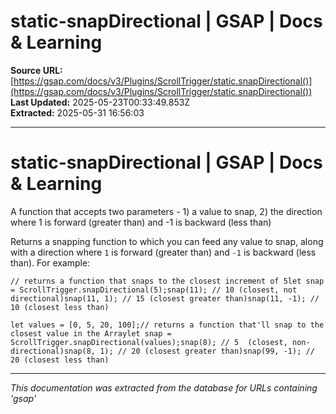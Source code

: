 # static-snapDirectional | GSAP | Docs & Learning

**Source URL:** [https://gsap.com/docs/v3/Plugins/ScrollTrigger/static.snapDirectional()](https://gsap.com/docs/v3/Plugins/ScrollTrigger/static.snapDirectional())  
**Last Updated:** 2025-05-23T00:33:49.853Z  
**Extracted:** 2025-05-31 16:56:03

---

# static-snapDirectional | GSAP | Docs & Learning

A function that accepts two parameters - 1) a value to snap, 2) the direction where 1 is forward (greater than) and -1 is backward (less than)

Returns a snapping function to which you can feed any value to snap, along with a direction where `1` is forward (greater than) and `-1` is backward (less than). For example:

```
// returns a function that snaps to the closest increment of 5let snap = ScrollTrigger.snapDirectional(5);snap(11); // 10 (closest, not directional)snap(11, 1); // 15 (closest greater than)snap(11, -1); // 10 (closest less than)
```

```
let values = [0, 5, 20, 100];// returns a function that'll snap to the closest value in the Arraylet snap = ScrollTrigger.snapDirectional(values);snap(8); // 5  (closest, non-directional)snap(8, 1); // 20 (closest greater than)snap(99, -1); // 20 (closest less than)
```

---

*This documentation was extracted from the database for URLs containing 'gsap'*

